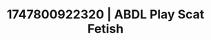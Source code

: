 ---
categories:
- Natural curves
- Cuckold kink
- Soft bondage
- Slow undress
- Latina
image: /assets/images/1747800922320.webp
layout: post
seo:
  description: Featured content with sensual Scat Fetish, ABDL Play. HD images available.
  keywords: Scat Fetish, ABDL Play
  og_image: /assets/images/1747800922320.webp
  schema_type: VisualArtwork
tags:
- ABDL Play
- Scat Fetish
- '#1747800922320'
title: 1747800922320 | ABDL Play Scat Fetish
---
